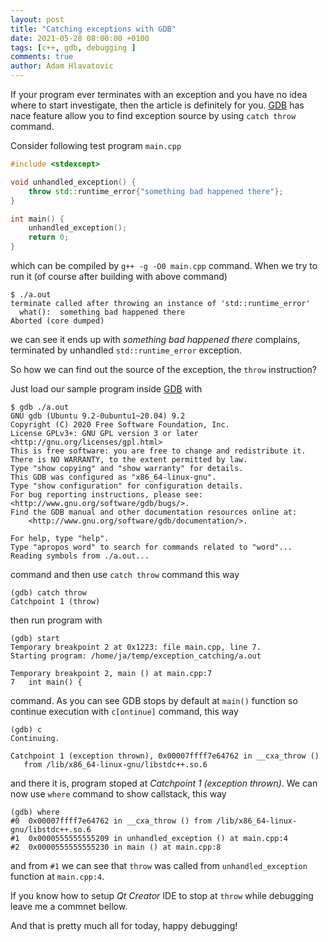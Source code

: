 ```yaml
---
layout: post
title: "Catching exceptions with GDB"
date: 2021-05-28 08:00:00 +0100
tags: [c++, gdb, debugging ]
comments: true
author: Adam Hlavatovic
---
```


If your program ever terminates with an exception and you have no idea where to start investigate, then the article is definitely for you. [GDB][gdb] has nace feature allow you to find exception source by using `catch throw` command.

Consider following test program `main.cpp`

```c++
#include <stdexcept>

void unhandled_exception() {
	throw std::runtime_error{"something bad happened there"};
}

int main() {
	unhandled_exception();
	return 0;
}
```

which can be compiled by `g++ -g -O0 main.cpp` command. When we try to run it (of course after building with above command)

```console
$ ./a.out
terminate called after throwing an instance of 'std::runtime_error'
  what():  something bad happened there
Aborted (core dumped)
```

we can see it ends up with *something bad happened there* complains, terminated by unhandled `std::runtime_error` exception.

So how we can find out the source of the exception, the `throw` instruction?

Just load our sample program inside [GDB][gdb] with

```console
$ gdb ./a.out
GNU gdb (Ubuntu 9.2-0ubuntu1~20.04) 9.2
Copyright (C) 2020 Free Software Foundation, Inc.
License GPLv3+: GNU GPL version 3 or later <http://gnu.org/licenses/gpl.html>
This is free software: you are free to change and redistribute it.
There is NO WARRANTY, to the extent permitted by law.
Type "show copying" and "show warranty" for details.
This GDB was configured as "x86_64-linux-gnu".
Type "show configuration" for configuration details.
For bug reporting instructions, please see:
<http://www.gnu.org/software/gdb/bugs/>.
Find the GDB manual and other documentation resources online at:
    <http://www.gnu.org/software/gdb/documentation/>.

For help, type "help".
Type "apropos word" to search for commands related to "word"...
Reading symbols from ./a.out...
```

command and then use `catch throw` command this way

```console
(gdb) catch throw
Catchpoint 1 (throw)
```

then run program with

```console
(gdb) start
Temporary breakpoint 2 at 0x1223: file main.cpp, line 7.
Starting program: /home/ja/temp/exception_catching/a.out 

Temporary breakpoint 2, main () at main.cpp:7
7	int main() {
```

command. As you can see GDB stops by default at `main()` function so continue execution with `c[ontinue]` command, this way

```console
(gdb) c
Continuing.

Catchpoint 1 (exception thrown), 0x00007ffff7e64762 in __cxa_throw ()
   from /lib/x86_64-linux-gnu/libstdc++.so.6
```

and there it is, program stoped at *Catchpoint 1 (exception thrown)*. We can now use `where` command to show callstack, this way

```console
(gdb) where
#0  0x00007ffff7e64762 in __cxa_throw () from /lib/x86_64-linux-gnu/libstdc++.so.6
#1  0x0000555555555209 in unhandled_exception () at main.cpp:4
#2  0x0000555555555230 in main () at main.cpp:8
```

and from `#1` we can see that `throw` was called from `unhandled_exception` function at `main.cpp:4`.

If you know how to setup *Qt Creator* IDE to stop at `throw` while debugging leave me a commnet bellow.

And that is pretty much all for today, happy debugging!

[gdb]: https://www.gnu.org/software/gdb/

